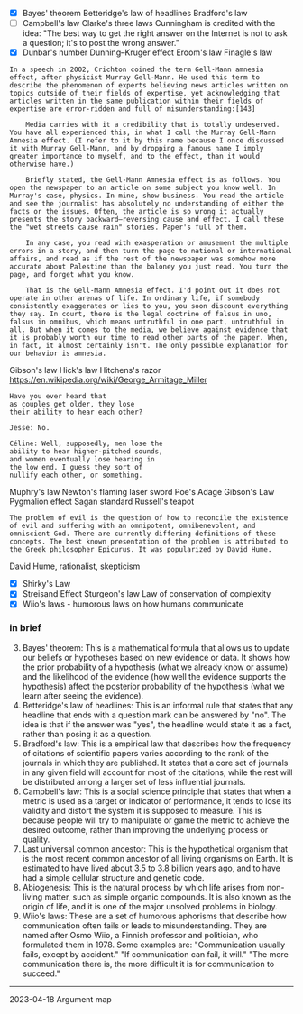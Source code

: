 - [x] Bayes' theorem 
Betteridge's law of headlines
Bradford's law
- [ ] Campbell's law
Clarke's three laws
Cunningham is credited with the idea: "The best way to get the right answer on the Internet is not to ask a question; it's to post the wrong answer."
- [x] Dunbar's number
Dunning–Kruger effect
Eroom's law
Finagle's law
```
In a speech in 2002, Crichton coined the term Gell-Mann amnesia effect, after physicist Murray Gell-Mann. He used this term to describe the phenomenon of experts believing news articles written on topics outside of their fields of expertise, yet acknowledging that articles written in the same publication within their fields of expertise are error-ridden and full of misunderstanding:[143]

    Media carries with it a credibility that is totally undeserved. You have all experienced this, in what I call the Murray Gell-Mann Amnesia effect. (I refer to it by this name because I once discussed it with Murray Gell-Mann, and by dropping a famous name I imply greater importance to myself, and to the effect, than it would otherwise have.)

    Briefly stated, the Gell-Mann Amnesia effect is as follows. You open the newspaper to an article on some subject you know well. In Murray's case, physics. In mine, show business. You read the article and see the journalist has absolutely no understanding of either the facts or the issues. Often, the article is so wrong it actually presents the story backward—reversing cause and effect. I call these the "wet streets cause rain" stories. Paper's full of them.

    In any case, you read with exasperation or amusement the multiple errors in a story, and then turn the page to national or international affairs, and read as if the rest of the newspaper was somehow more accurate about Palestine than the baloney you just read. You turn the page, and forget what you know.

    That is the Gell-Mann Amnesia effect. I'd point out it does not operate in other arenas of life. In ordinary life, if somebody consistently exaggerates or lies to you, you soon discount everything they say. In court, there is the legal doctrine of falsus in uno, falsus in omnibus, which means untruthful in one part, untruthful in all. But when it comes to the media, we believe against evidence that it is probably worth our time to read other parts of the paper. When, in fact, it almost certainly isn't. The only possible explanation for our behavior is amnesia.
```

Gibson's law
Hick's law
Hitchens's razor
https://en.wikipedia.org/wiki/George_Armitage_Miller

```before_sunrise
Have you ever heard that  
as couples get older, they lose  
their ability to hear each other?  
  
Jesse: No.  

Céline: Well, supposedly, men lose the  
ability to hear higher-pitched sounds,  
and women eventually lose hearing in  
the low end. I guess they sort of  
nullify each other, or something.

```
Muphry's law
Newton's flaming laser sword
Poe's Adage 
Gibson's Law
Pygmalion effect 
Sagan standard
Russell's teapot
```
The problem of evil is the question of how to reconcile the existence of evil and suffering with an omnipotent, omnibenevolent, and omniscient God. There are currently differing definitions of these concepts. The best known presentation of the problem is attributed to the Greek philosopher Epicurus. It was popularized by David Hume. 
```

David Hume, rationalist, skepticism

- [x] Shirky's Law
- [x] Streisand Effect
Sturgeon's law
Law of conservation of complexity
- [x] Wiio's laws - humorous laws on how humans communicate

### in brief



3. Bayes' theorem: This is a mathematical formula that allows us to update our beliefs or hypotheses based on new evidence or data. It shows how the prior probability of a hypothesis (what we already know or assume) and the likelihood of the evidence (how well the evidence supports the hypothesis) affect the posterior probability of the hypothesis (what we learn after seeing the evidence).
4. Betteridge's law of headlines: This is an informal rule that states that any headline that ends with a question mark can be answered by "no". The idea is that if the answer was "yes", the headline would state it as a fact, rather than posing it as a question.
5. Bradford's law: This is a empirical law that describes how the frequency of citations of scientific papers varies according to the rank of the journals in which they are published. It states that a core set of journals in any given field will account for most of the citations, while the rest will be distributed among a larger set of less influential journals.
6. Campbell's law: This is a social science principle that states that when a metric is used as a target or indicator of performance, it tends to lose its validity and distort the system it is supposed to measure. This is because people will try to manipulate or game the metric to achieve the desired outcome, rather than improving the underlying process or quality.
7. Last universal common ancestor: This is the hypothetical organism that is the most recent common ancestor of all living organisms on Earth. It is estimated to have lived about 3.5 to 3.8 billion years ago, and to have had a simple cellular structure and genetic code.
8. Abiogenesis: This is the natural process by which life arises from non-living matter, such as simple organic compounds. It is also known as the origin of life, and it is one of the major unsolved problems in biology.
9. Wiio's laws: These are a set of humorous aphorisms that describe how communication often fails or leads to misunderstanding. They are named after Osmo Wiio, a Finnish professor and politician, who formulated them in 1978. Some examples are: "Communication usually fails, except by accident." "If communication can fail, it will." "The more communication there is, the more difficult it is for communication to succeed."
  
---

2023-04-18 
Argument map 